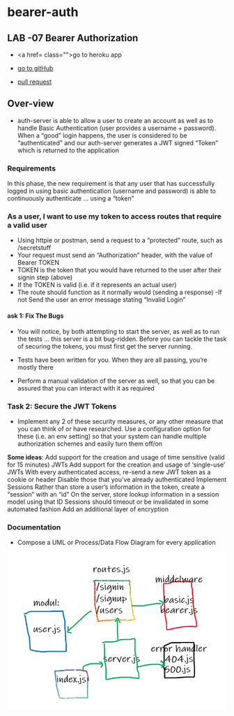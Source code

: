 # bearer-auth

## LAB -07 Bearer Authorization

- <a href= class=""><span      class="label">go to heroku app </span></a>

- <a href=https://github.com/RulaAlqasem/bearer-auth class=""><span class="label">go to gitHub </span></a>

- <a href=https://github.com/RulaAlqasem/bearer-auth/pull/1 class=""><span class="label"> pull request </span></a>

## Over-view

- auth-server is able to allow a user to create an account as well as to handle Basic Authentication (user provides a username + password). When a “good” login happens, the user is considered to be “authenticated” and our auth-server generates a JWT signed “Token” which is returned to the application

### Requirements

In this phase, the new requirement is that any user that has successfully logged in using basic authentication (username and password) is able to continuously authenticate … using a “token”

### As a user, I want to use my token to access routes that require a valid user

- Using httpie or postman, send a request to a “protected” route, such as /secretstuff
- Your request must send an “Authorization” header, with the value of Bearer TOKEN
- TOKEN is the token that you would have returned to the user after their signin step (above)
- If the TOKEN is valid (i.e. if it represents an actual user)
- The route should function as it normally would (sending a response)
  -If not Send the user an error message stating “Invalid Login”

#### ask 1: Fix The Bugs

- You will notice, by both attempting to start the server, as well as to run the tests … this server is a bit bug-ridden. Before you can tackle the task of securing the tokens, you must first get the server running.

- Tests have been written for you. When they are all passing, you’re mostly there
- Perform a manual validation of the server as well, so that you can be assured that you can interact with it as required

### Task 2: Secure the JWT Tokens

- Implement any 2 of these security measures, or any other measure that you can think of or have researched. Use a configuration option for these (i.e. an env setting) so that your system can handle multiple authorization schemes and easily turn them off/on

**Some ideas**:
Add support for the creation and usage of time sensitive (valid for 15 minutes) JWTs
Add support for the creation and usage of ‘single-use’ JWTs
With every authenticated access, re-send a new JWT token as a cookie or header
Disable those that you’ve already authenticated
Implement Sessions
Rather than store a user’s information in the token, create a “session” with an “id”
On the server, store lookup information in a session model using that ID
Sessions should timeout or be invalidated in some automated fashion
Add an additional layer of encryption

### Documentation

- Compose a UML or Process/Data Flow Diagram for every application

![WhiteBoard](lab7uml.png)
